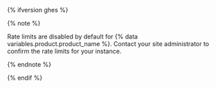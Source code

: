 {% ifversion ghes %}

{% note %}

Rate limits are disabled by default for {% data variables.product.product_name %}. Contact your site administrator to confirm the rate limits for your instance.

{% endnote %}

{% endif %}
